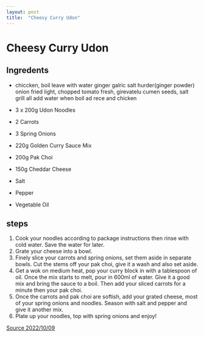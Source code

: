 ```yaml
---
layout: post
title:  "Cheesy Curry Udon"
---
```


# Cheesy Curry Udon

## Ingredents

* chiccken, boil leave with water ginger galric salt hurder(ginger powder)
onion fried light, chopped tomato fresh, girevatelu cumen seeds, salt grill all add water
when boil ad rece and chicken


* 3 x 200g Udon Noodles
* 2 Carrots
* 3 Spring Onions
* 220g Golden Curry Sauce Mix
* 200g Pak Choi
* 150g Cheddar Cheese
* Salt
* Pepper
* Vegetable Oil

## steps
1. Cook your noodles according to package instructions then rinse with cold water. Save the water for later.
2. Grate your cheese into a bowl.
3. Finely slice your carrots and spring onions, set them aside in separate bowls. Cut the stems off your pak choi, give it a wash and also set aside.
4. Get a wok on medium heat, pop your curry block in with a tablespoon of oil. Once the mix starts to melt, pour in 600ml of water. Give it a good mix and bring the sauce to a boil. Then add your sliced carrots for a minute then your pak choi.
5. Once the carrots and pak choi are softish, add your grated cheese, most of your spring onions and noodles. Season with salt and pepper and give it another mix.
6. Plate up your noodles, top with spring onions and enjoy!

[Source 2022/10/09](https://www.mob.co.uk/recipes/chip-chop-cheesy-curry-udon)